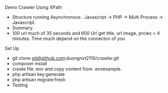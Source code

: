 Demo Crawler Using XPath
+ Structure running Asynchronous
  . Javascript -> PHP -> Multi Process -> Javascript.
+ Summary.
 + 100 url much of 35 seconds and 600 Url get title, url image, prcies < 4 minutes. Time much depend on the connecton of you
 
Set Up
+ git clone git@github.com:duongnvt2110/crawler.git
+ composer install 
+ create file .env and copy content from .envexample.
+ php artisan key:generate
+ php artisan migrate:fresh
+ Testing

